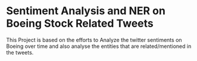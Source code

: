# Sentiment Analysis and NER on Boeing Stock Related Tweets
 This Project is based on the efforts to Analyze the twitter sentiments on Boeing over time and also analyse the entities that are related/mentioned in the tweets.

